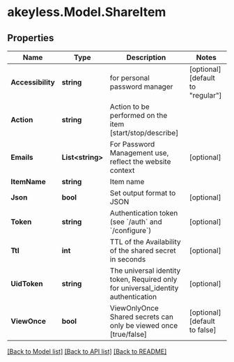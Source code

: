 # akeyless.Model.ShareItem

## Properties

Name | Type | Description | Notes
------------ | ------------- | ------------- | -------------
**Accessibility** | **string** | for personal password manager | [optional] [default to "regular"]
**Action** | **string** | Action to be performed on the item [start/stop/describe] | 
**Emails** | **List&lt;string&gt;** | For Password Management use, reflect the website context | [optional] 
**ItemName** | **string** | Item name | 
**Json** | **bool** | Set output format to JSON | [optional] 
**Token** | **string** | Authentication token (see &#x60;/auth&#x60; and &#x60;/configure&#x60;) | [optional] 
**Ttl** | **int** | TTL of the Availability of the shared secret in seconds | [optional] 
**UidToken** | **string** | The universal identity token, Required only for universal_identity authentication | [optional] 
**ViewOnce** | **bool** | ViewOnlyOnce Shared secrets can only be viewed once [true/false] | [optional] [default to false]

[[Back to Model list]](../README.md#documentation-for-models) [[Back to API list]](../README.md#documentation-for-api-endpoints) [[Back to README]](../README.md)

